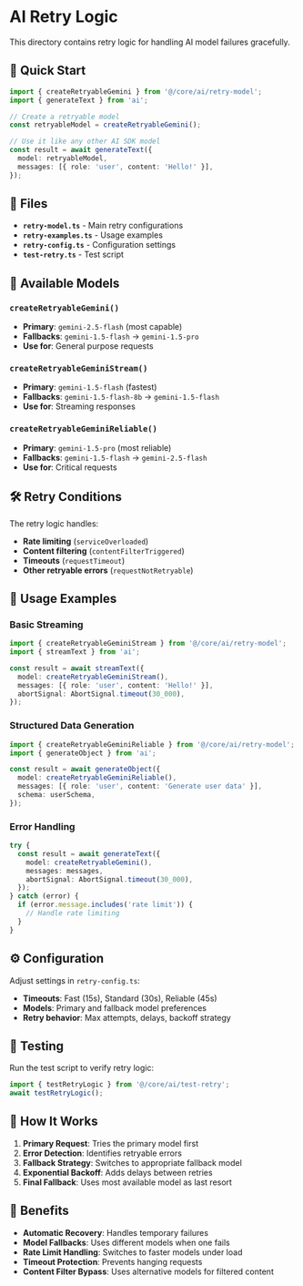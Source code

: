 # AI Retry Logic

This directory contains retry logic for handling AI model failures gracefully.

## 🚀 **Quick Start**

```typescript
import { createRetryableGemini } from '@/core/ai/retry-model';
import { generateText } from 'ai';

// Create a retryable model
const retryableModel = createRetryableGemini();

// Use it like any other AI SDK model
const result = await generateText({
  model: retryableModel,
  messages: [{ role: 'user', content: 'Hello!' }],
});
```

## 📁 **Files**

- **`retry-model.ts`** - Main retry configurations
- **`retry-examples.ts`** - Usage examples
- **`retry-config.ts`** - Configuration settings
- **`test-retry.ts`** - Test script

## 🔧 **Available Models**

### `createRetryableGemini()`
- **Primary**: `gemini-2.5-flash` (most capable)
- **Fallbacks**: `gemini-1.5-flash` → `gemini-1.5-pro`
- **Use for**: General purpose requests

### `createRetryableGeminiStream()`
- **Primary**: `gemini-1.5-flash` (fastest)
- **Fallbacks**: `gemini-1.5-flash-8b` → `gemini-1.5-flash`
- **Use for**: Streaming responses

### `createRetryableGeminiReliable()`
- **Primary**: `gemini-1.5-pro` (most reliable)
- **Fallbacks**: `gemini-1.5-flash` → `gemini-2.5-flash`
- **Use for**: Critical requests

## 🛠️ **Retry Conditions**

The retry logic handles:
- **Rate limiting** (`serviceOverloaded`)
- **Content filtering** (`contentFilterTriggered`)
- **Timeouts** (`requestTimeout`)
- **Other retryable errors** (`requestNotRetryable`)

## 📝 **Usage Examples**

### Basic Streaming
```typescript
import { createRetryableGeminiStream } from '@/core/ai/retry-model';
import { streamText } from 'ai';

const result = await streamText({
  model: createRetryableGeminiStream(),
  messages: [{ role: 'user', content: 'Hello!' }],
  abortSignal: AbortSignal.timeout(30_000),
});
```

### Structured Data Generation
```typescript
import { createRetryableGeminiReliable } from '@/core/ai/retry-model';
import { generateObject } from 'ai';

const result = await generateObject({
  model: createRetryableGeminiReliable(),
  messages: [{ role: 'user', content: 'Generate user data' }],
  schema: userSchema,
});
```

### Error Handling
```typescript
try {
  const result = await generateText({
    model: createRetryableGemini(),
    messages: messages,
    abortSignal: AbortSignal.timeout(30_000),
  });
} catch (error) {
  if (error.message.includes('rate limit')) {
    // Handle rate limiting
  }
}
```

## ⚙️ **Configuration**

Adjust settings in `retry-config.ts`:
- **Timeouts**: Fast (15s), Standard (30s), Reliable (45s)
- **Models**: Primary and fallback model preferences
- **Retry behavior**: Max attempts, delays, backoff strategy

## 🧪 **Testing**

Run the test script to verify retry logic:
```typescript
import { testRetryLogic } from '@/core/ai/test-retry';
await testRetryLogic();
```

## 🔄 **How It Works**

1. **Primary Request**: Tries the primary model first
2. **Error Detection**: Identifies retryable errors
3. **Fallback Strategy**: Switches to appropriate fallback model
4. **Exponential Backoff**: Adds delays between retries
5. **Final Fallback**: Uses most available model as last resort

## 🎯 **Benefits**

- **Automatic Recovery**: Handles temporary failures
- **Model Fallbacks**: Uses different models when one fails
- **Rate Limit Handling**: Switches to faster models under load
- **Timeout Protection**: Prevents hanging requests
- **Content Filter Bypass**: Uses alternative models for filtered content
